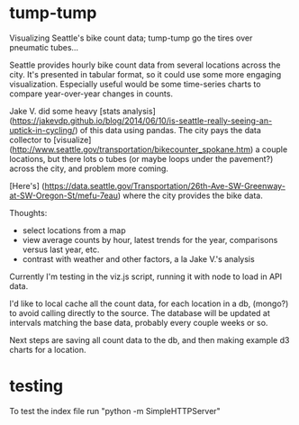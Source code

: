 # tump-tump
Visualizing Seattle's bike count data; tump-tump go the tires over pneumatic tubes...

Seattle provides hourly bike count data from several locations across the city. It's presented in tabular format, so it could use some more engaging visualization. Especially useful would be some time-series charts to compare year-over-year changes in counts. 

Jake V. did some heavy [stats analysis] (https://jakevdp.github.io/blog/2014/06/10/is-seattle-really-seeing-an-uptick-in-cycling/) of this data using pandas. The city pays the data collector to [visualize] (http://www.seattle.gov/transportation/bikecounter_spokane.htm) a couple locations, but there lots o tubes (or maybe loops under the pavement?) across the city, and problem more coming. 

[Here's] (https://data.seattle.gov/Transportation/26th-Ave-SW-Greenway-at-SW-Oregon-St/mefu-7eau) where the city provides the bike data. 

Thoughts:

  - select locations from a map
  - view average counts by hour, latest trends for the year, comparisons versus last year, etc.
  - contrast with weather and other factors, a la Jake V.'s analysis

Currently I'm testing in the viz.js script, running it with node to load in API data. 

I'd like to local cache all the count data, for each location in a db, (mongo?) to avoid calling directly to the source. The database will be updated at intervals matching the base data, probably every couple weeks or so. 

Next steps are saving all count data to the db, and then making example d3 charts for a location.

# testing
To test the index file run "python -m SimpleHTTPServer"


